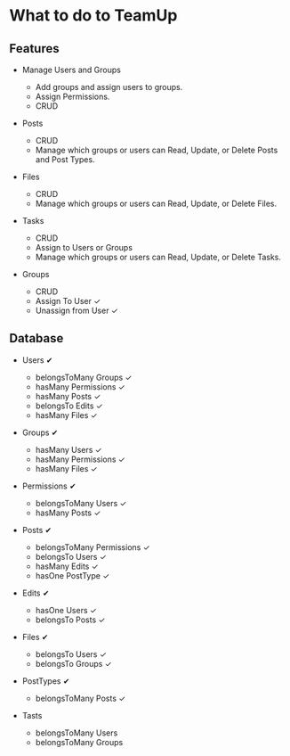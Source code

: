 # What to do to TeamUp 
## Features

* Manage Users and Groups
    * Add groups and assign users to groups.
    * Assign Permissions.
    * CRUD

* Posts
    * CRUD
    * Manage which groups or users can Read, Update, or Delete Posts and Post Types.

* Files
    * CRUD
    * Manage which groups or users can Read, Update, or Delete Files.

* Tasks
    * CRUD
    * Assign to Users or Groups
    * Manage which groups or users can Read, Update, or Delete Tasks.

* Groups
    * CRUD
    * Assign To User &#10003;
    * Unassign from User &#10003;

## Database

* Users &#10004;
    * belongsToMany Groups &#10003;
    * hasMany Permissions &#10003;
    * hasMany Posts &#10003;
    * belongsTo Edits &#10003;
    * hasMany Files &#10003;

* Groups &#10004;
    * hasMany Users &#10003;
    * hasMany Permissions &#10003;
    * hasMany Files &#10003;

* Permissions &#10004;
    * belongsToMany Users &#10003;
    * hasMany Posts &#10003;

* Posts &#10004;
    * belongsToMany Permissions &#10003;
    * belongsTo Users &#10003;
    * hasMany Edits &#10003;
    * hasOne PostType &#10003;

* Edits &#10004;
    * hasOne Users &#10003;
    * belongsTo Posts &#10003;

* Files &#10004;
    * belongsTo Users &#10003;
    * belongsTo Groups &#10003;

* PostTypes &#10004;
    * belongsToMany Posts &#10003;

* Tasts
    * belongsToMany Users
    * belongsToMany Groups